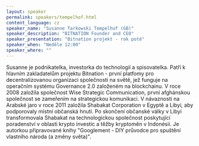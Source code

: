 ```yaml
---
layout: speaker
permalink: speakers/tempelhof.html
content_language: cz
speaker_name: "Susanne Tarkowski Tempelhof (GB)"
speaker_description: "BITNATION Founder and CEO"
speaker_presentation: "Bitnation projekt - rok poté"
speaker_when: "Neděle 12:00"
speaker_where: ""
---
```


Susanne je podnikatelka, investorka do technologií a spisovatelka. Patří k hlavním zakladatelům projektu Bitnation - první platfomy pro decentralizovanou organizaci společnosti na světě, jež funguje na operačním systému Governance 2.0 založeném na blockchainu. V roce 2008 založila společnost Wise Strategic Communication, první afghánskou společnost se zameřením na strategickou komunikaci. V návaznosti na Arabské jaro v roce 2011 založila Shabakat Corporation v Egyptě a Libyi, aby podporovaly místní občanská hnutí. Po skončení občanské války v Libyi transformovala Shabakat na technologickou společnost poskytující poradenství v oblasti krypto investic a těžby kryptoměn v Indonésii. Je autorkou připravované knihy "Googlement - DIY průvodce pro spuštění vlastního národa (a změny světa)".
